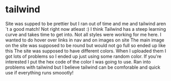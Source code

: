 # tailwind
Site was supped to be prettier but I ran out of time and me and tailwind aren´t a good match! Not right now atleast :) 
I think Tailwind has a steep learning curve and takes time to get into.
Not all styles were working for me here. I wanted to do hover over links in nav and on images on site
The main image on the site was supposed to be round but would not go full so ended up like this
The site was supposed to have different colors. When I uploaded them I got lots of problems so I ended up just using some random color. If you're interested I put the hex code of the color I was going to use.
Ran into problems with tailwind but I believe tailwind can be comforable and quick use if everything runs smoootly! 
